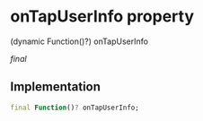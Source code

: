 


# onTapUserInfo property







(dynamic Function()?) onTapUserInfo
  
_<span class="feature">final</span>_






## Implementation

```dart
final Function()? onTapUserInfo;
```







